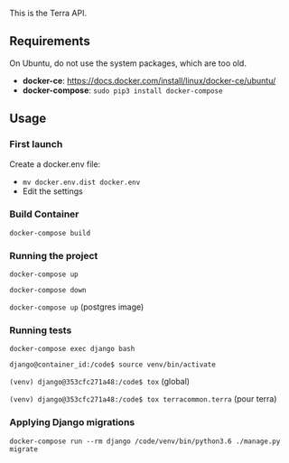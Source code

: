 This is the Terra API.

## Requirements

On Ubuntu, do not use the system packages, which are too old.
* **docker-ce**: https://docs.docker.com/install/linux/docker-ce/ubuntu/
* **docker-compose**: `sudo pip3 install docker-compose`


## Usage

### First launch
Create a docker.env file:
* `mv docker.env.dist docker.env`
* Edit the settings

### Build Container
`docker-compose build`

### Running the project
`docker-compose up`

`docker-compose down`

`docker-compose up` (postgres image)

### Running tests

`docker-compose exec django bash`

`django@container_id:/code$ source venv/bin/activate`

`(venv) django@353cfc271a48:/code$ tox` (global)

`(venv) django@353cfc271a48:/code$ tox terracommon.terra` (pour terra)

### Applying Django migrations
`docker-compose run --rm django /code/venv/bin/python3.6 ./manage.py migrate`
